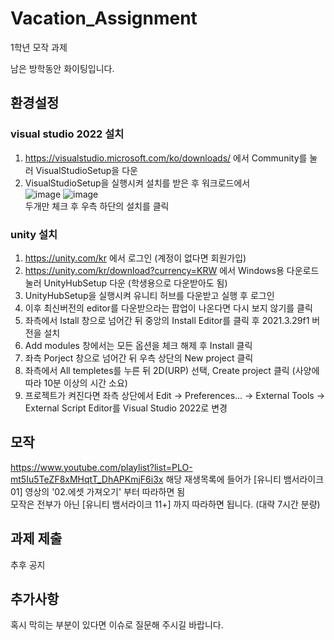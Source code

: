# Vacation_Assignment
1학년 모작 과제

남은 방학동안 화이팅입니다.

## 환경설정

### visual studio 2022 설치
1. https://visualstudio.microsoft.com/ko/downloads/ 에서 Community를 눌러 VisualStudioSetup을 다운
2. VisualStudioSetup을 실행시켜 설치를 받은 후 워크로드에서<br>
![image](https://github.com/Da-at-project/Vacation_Assignment/assets/101105181/39027639-a1ef-42b4-baa4-01a56d1905b5)
![image](https://github.com/Da-at-project/Vacation_Assignment/assets/101105181/8fa7a6fa-d59a-45f3-b47e-bd7d5d1df4b3) <br>
두개만 체크 후 우측 하단의 설치를 클릭

### unity 설치

1. https://unity.com/kr 에서 로그인 (계정이 없다면 회원가입)
2. https://unity.com/kr/download?currency=KRW 에서 Windows용 다운로드 눌러 UnityHubSetup 다운 (학생용으로 다운받아도 됨)
3. UnityHubSetup을 실행시켜 유니티 허브를 다운받고 실행 후 로그인
4. 이후 최신버전의 editor를 다운받으라는 팝업이 나온다면 다시 보지 않기를 클릭
5. 좌측에서 Istall 창으로 넘어간 뒤 중앙의 Install Editor를 클릭 후 2021.3.29f1 버전을 설치
6. Add modules 창에서는 모든 옵션을 체크 해제 후 Install 클릭
7. 좌측 Porject 창으로 넘어간 뒤 우측 상단의 New project 클릭
8. 좌측에서 All templetes를 누른 뒤 2D(URP) 선택, Create project 클릭 (사양에 따라 10분 이상의 시간 소요)
9. 프로젝트가 켜진다면 좌측 상단에서 Edit -> Preferences... -> External Tools -> External Script Editor를 Visual Studio 2022로 변경

## 모작

https://www.youtube.com/playlist?list=PLO-mt5Iu5TeZF8xMHqtT_DhAPKmjF6i3x 해당 재생목록에 들어가 [유니티 뱀서라이크 01] 영상의 '02.에셋 가져오기' 부터 따라하면 됨<br>
모작은 전부가 아닌 [유니티 뱀서라이크 11+] 까지 따라하면 됩니다. (대략 7시간 분량)

## 과제 제출
추후 공지

## 추가사항
혹시 막히는 부분이 있다면 이슈로 질문해 주시길 바랍니다.
